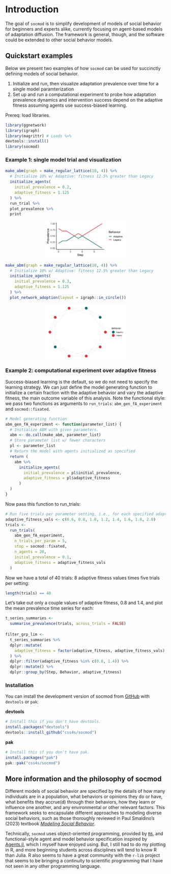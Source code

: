 
<!-- README.md is generated from README.Rmd. Please edit that file -->

# Introduction

The goal of `socmod` is to simplify development of models of social
behavior for beginners and experts alike, currently focusing on
agent-based models of adaptation diffusion. The framework is general,
though, and the software could be extended to other social behavior
models.

## Quickstart examples

Below we present two examples of how `socmod` can be used for succinctly
defining models of social behavior.

1.  Initialize and run, then visualize adaptation prevalence over time
    for a single model paramterization
2.  Set up and run a computational experiment to probe how adaptation
    prevalence dynamics and intervention success depend on the adaptive
    fitness assuming agents use success-biased learning.

Prereq: load libraries.

``` r
library(ggnetwork)
library(igraph)
library(magrittr) # Loads %>%
devtools::install()
library(socmod)
```

### Example 1: single model trial and visualization

``` r
make_abm(graph = make_regular_lattice(10, 4)) %>%
  # Initialize 10% w/ Adaptive: fitness 12.5% greater than Legacy
  initialize_agents(
    initial_prevalence = 0.2,  
    adaptive_fitness = 1.125
  ) %>%
  run_trial %>%
  plot_prevalence %>%
  print
```

<img src="man/figures/README-unnamed-chunk-3-1.png" width="50%" style="display: block; margin: auto;" />

``` r
make_abm(graph = make_regular_lattice(10, 4)) %>%
  # Initialize 10% w/ Adaptive: fitness 12.5% greater than Legacy
  initialize_agents(
    initial_prevalence = 0.3,  
    adaptive_fitness = 1.125
  ) %>%
  plot_network_adoption(layout = igraph::in_circle())
```

<img src="man/figures/README-unnamed-chunk-4-1.png" width="50%" style="display: block; margin: auto;" />

### Example 2: computational experiment over adaptive fitness

Success-biased learning is the default, so we do not need to specify the
learning strategy. We can just define the model generating function to
initialize a certain fraction with the adaptive behavior and vary the
adaptive fitness, the main outcome variable of this analysis. Note the
functional style: we pass two functions as arguments to `run_trials`:
`abm_gen_fA_experiment` and `socmod::fixated`.

``` r
# Model generating function
abm_gen_fA_experiment <- function(parameter_list) {
  # Initialize ABM with given parameters.
  abm <- do.call(make_abm, parameter_list)
  # Store parameter list w/ fewer characters
  pl <- parameter_list
  # Return the model with agents initialized as specified
  return (
    abm %>% 
      initialize_agents(
        initial_prevalence = pl$initial_prevalence,
        adaptive_fitness = pl$adaptive_fitness
      )
  )
}
```

Now pass this function to run_trials:

``` r
# Run five trials per parameter setting, i.e., for each specified adaptive_fitness
adaptive_fitness_vals <- c(0.6, 0.8, 1.0, 1.2, 1.4, 1.6, 1.8, 2.0)
trials <- 
  run_trials(
    abm_gen_fA_experiment, 
    n_trials_per_param = 5,
    stop = socmod::fixated,
    n_agents = 20,
    initial_prevalence = 0.1,
    adaptive_fitness = adaptive_fitness_vals
  )
```

Now we have a total of 40 trials: 8 adaptive fitness values times five
trials per setting:

``` r
length(trials) == 40
```

Let’s take out only a couple values of adaptive fitness, 0.8 and 1.4,
and plot the mean prevalence time series for each:

``` r
t_series_summaries <- 
  summarise_prevalence(trials, across_trials = FALSE)

filter_grp_lim <- 
  t_series_summaries %>% 
  dplyr::mutate(
    adaptive_fitness = factor(adaptive_fitness, adaptive_fitness_vals)
  ) %>% 
  dplyr::filter(adaptive_fitness %in% c(0.8, 1.4)) %>% 
  dplyr::mutate() %>% 
  dplyr::group_by(Step, Behavior, adaptive_fitness)
```

### Installation

You can install the development version of socmod from
[GitHub](https://github.com/) with `devtools` or `pak`:

**devtools**

``` r
# Install this if you don't have devtools.
install.packages("devtools")
devtools::install_github("css4s/socmod")
```

**pak**

``` r
# Install this if you don't have pak.
install.packages("pak")
pak::pak("css4s/socmod")
```

## More information and the philosophy of socmod

Different models of social behavior are specified by the details of how
many individuals are in a population, what behaviors or opinions they do
or have, what benefits they accrue(d) through their behaviors, how they
learn or influence one another, and any environmental or other relevant
factors. This framework seeks to encapsulate different approaches to
modeling diverse social behaviors, such as those thoroughly reviewed in
Paul Smaldino’s (2023) textbook [*Modeling Social
Behavior*](https://press.princeton.edu/books/paperback/9780691224145/modeling-social-behavior?srsltid=AfmBOop2zNSsOtNlOMs6uaLTlAQs8saVMC_I6y_OnyklIKz-GUnoNapR).

Technically, `socmod` uses object-oriented programming, provided by
[`R6`](https://r6.r-lib.org/), and functional-style agent and model
behavior specification inspired by
[Agents.jl](https://juliadynamics.github.io/Agents.jl/stable/), which I
myself have enjoyed using. But, I still had to do my plotting in R, and
more beginning students across disciplines will tend to know R than
Julia. R also seems to have a great community with the `r-lib` project
that seems to be bringing a continuity to scientific programming that I
have not seen in any other programming language.
